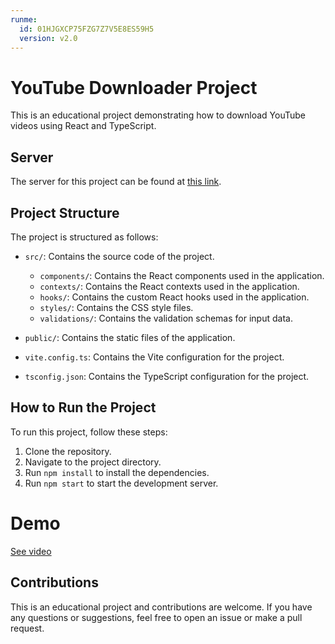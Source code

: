 ```yaml
---
runme:
  id: 01HJGXCP75FZG7Z7V5E8ES59H5
  version: v2.0
---
```


# YouTube Downloader Project

This is an educational project demonstrating how to download YouTube videos using React and TypeScript.

## Server

The server for this project can be found at [this link](https://github.com/emutis21/server-yt-downloader).

## Project Structure

The project is structured as follows:

- `src/`: Contains the source code of the project.
   - `components/`: Contains the React components used in the application.
   - `contexts/`: Contains the React contexts used in the application.
   - `hooks/`: Contains the custom React hooks used in the application.
   - `styles/`: Contains the CSS style files.
   - `validations/`: Contains the validation schemas for input data.

- `public/`: Contains the static files of the application.
- `vite.config.ts`: Contains the Vite configuration for the project.
- `tsconfig.json`: Contains the TypeScript configuration for the project.

## How to Run the Project

To run this project, follow these steps:

1. Clone the repository.
2. Navigate to the project directory.
3. Run `npm install` to install the dependencies.
4. Run `npm start` to start the development server.

# Demo

[See video](/public/assets/Youtube-Downloader.mp4)

## Contributions

This is an educational project and contributions are welcome. If you have any questions or suggestions, feel free to open an issue or make a pull request.
